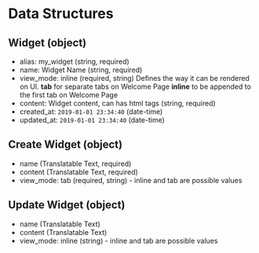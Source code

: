 # Data Structures

## Widget (object)
+ alias: my_widget (string, required)
+ name: Widget Name (string, required)
+ view_mode: inline (required, string)
    Defines the way it can be rendered on UI. 
    **tab** for separate tabs on Welcome Page
    **inline** to be appended to the first tab on Welcome Page  
+ content: Widget content, can has html tags (string, required)
+ created_at: `2019-01-01 23:34:40` (date-time)
+ updated_at: `2019-01-01 23:34:40` (date-time)

## Create Widget (object)
+ name (Translatable Text, required)
+ content (Translatable Text, required)
+ view_mode: tab (required, string) - inline and tab are possible values

## Update Widget (object)
+ name (Translatable Text)
+ content (Translatable Text)
+ view_mode: inline (string) - inline and tab are possible values
